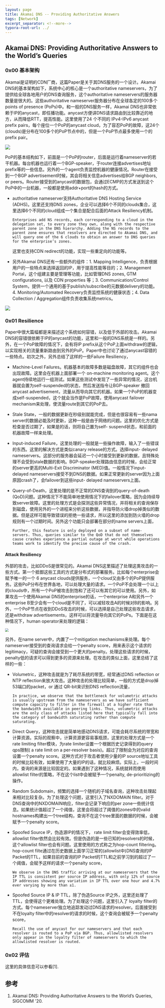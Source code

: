 ```yaml
---
layout: page
title: Akamai DNS -- Providing Authoritative Answers
tags: [Network]
excerpt_separator: <!--more-->
typora-root-url: ../
---
```


## Akamai DNS: Providing Authoritative Answers to the World’s Queries

### 0x00 基本架构

Akamai是证明的CDN厂商，这篇Paper是关于其DNS服务的一个设计。Akamai DNS的基本架构如下，系统中心的核心是一个authoritative nameservers，为了提供给全球各地用户的DNS查询服务，这个authoritative nameservers的服务器数量是很大的。这些authoritative nameserver服务器分布在全球各定的100多个points of presence (PoPs)中。和一般的DNS服务一样，Akamai DNS也非常依赖于IP的anycast，即任播功能。anycast方便讲DNS请求路由到比较靠近的地方，从而降低RTT，提高性能。这里使用了24 个不同的 IPv4-IPv6 anycast prefix pairs，每个座位一个PoP的anycast cloud，为了容忍PoP的故障，这24个(clouds)是分布在100多个的PoP节点中的，但是一个PoP节点最多使用一个的prefix pair。

![](/assets/png/ans-arch.png)

PoP的基本结构如下，前面是一个PoP的router，后面是运行着nameserver的若干机器。每台机器也运行着一个BGP-speaker，于router连接advertises地址prefix等的一些信息。另外的一个agent负责监控机器的健康情况。Router在接受到一个BGP advertisement时候，其会将相关信息advertises给BGP neighbors, or peers。Router接受到的anycast的数据包，会通过ECMP的方式发送到这个PoP中的一台机器，一般都是使用addr+port的hash的方式。

* authoritative nameserver支持Authoritative DNS Hosting Service (ADHS)。这里还支持DNS zones，企业可以选择6个不同的clouds集合，这里选择6个不同的cloud组成一个集合是配合后面的Attack Resiliency机制。

  ```
  Enterprises add NS records, each corresponding to a cloud in the delegation set, to every zone they own, along with the respective parent zone in the DNS hierarchy. Adding the NS records to the parent zone ensures that resolvers are directed to Akamai DNS, and will query one of the 6 clouds to obtain an answer to DNS queries for the enterprise’s zones. 
  ```

  这里也支持CDN redirect的功能，实现一些重定向的功能等。

* 另外Akamai DNS还有一些额外的组件：1. Mapping Intelligence，负责根据用户的一些特点来选择返回的IP，用于提高性能等目的；2. Management Portal，这个组建主要是管理等功能，比如管理DNS zones, GTM configurations, 以及 CDN properties 等；3. Communication/Control System，提供一个通用的基于publish/subscribe的元数据delivery的功能。4. Monitoring/Automated Recovery负责监控系统的健康状态；4. Data Collection / Aggregation组件负责收集系统metrics。

![](/assets/png/adns-pop.png)

### 0x01 Resilience

  Paper中很大篇幅都是来描述这个系统如何容错，以及低于外部的攻击。Akamai DNS的容错很依赖于IP的anycast的功能，这里和一般的DNS系统是一样的。另外，在一个PoP故障的情况下，会有将IP prefix从这个PoP上面withdraw的逻辑，以实现相关的流量重新路由到另外的PoP。Paper中也讨论了通过anycast容错的一些特点。初次之外，另外总结了这样的一些Failure Resiliency，

* Machine-Level Failures。机器基本的故障多数是磁盘故障，其它的组件也会出现故障。这里会在机器上面部署一个 on-machine monitoring agent。这个agent持续地运行一组测试。如果这些测试中发现了一些异常的情况，这台机器就会置为self-suspended的状态，然后发送指令让BGP-speaker 撤回 anycast advertisement，流量从而导向其它的机器。如果一个PoP的机器变成self-suspended，这个就会当作是PoP故障，使用anycast failover mechanism来处理，使流量route到其它的PoP去。

* Stale State，一般的数据更新在秒级别就能完成，但是也很容易有一些nama server的数据必能及时更新，这种一般是由于网络的问题。这里的优化方式是检查是否过期了，如果是的话，则将自己置为self- suspend状态，和前面的机器故障一样来处理。

* Input-induced Failure，这里处理的一般就是一些操作故障，输入了一些错误的东西。这里的解决方式是类似canary release的方式。选择input- delayed nameservers。这部分的服务器会延迟一个小时接受到更新的数据，且特殊处理不会受到stale数据的影响。BGP-speaker处理路由信息的时候，会给正常的server更高的Multi-Exit Discriminator (MED)值。一般情况下input-delayed nameservers接受不到DNS的数据。如果正常更新的server因为上面原因crash了，会failover到这些input- delayed nameservers上面。

* Query-of-Death，这里处理的是不正常的DNS查询到的query-of-death (QoD)问题。这种情况下不能简单地使用情况下的failover策略，因为会持续导致server故障。这里的处理方式是会探测这些异常情况，并将相关的查询保存到磁盘，使用另外的一个进程来分析这些数据，并指导防火墙drop掉类似的数据。但是这样可能导致错误的拒绝一些请求，所以这里的添加到防火墙的drop规则有一个过期时间。另外这个功能只会部署在部分的name servers上面，

  ```
  Further, this feature is only deployed on a subset of name- servers. Thus, queries similar to the QoD that do not themselves cause crashes experience a partial outage at worst while operations teams work to identify the precise cause of the crash.
  ```

#### Attack Resiliency

 外部的攻击，比如DDoS是很常见的。Akamai DNS这里描述了处理这类攻击的一些方式。第一个抵御这些工具的方式是分布式的部署服务。比如每个enterprise会赋予唯一的一个 6 anycast clouds提供服务，一个cloud又由多个的PoP提供服务。这些PoP分布在世界各地，可以处理大量的请求。一个PoP不会处理一个以上的clouds中，所有一个PoP被攻击到饱和了还可以有其它的可以使用。另外，如果攻击一个使用Akamai DNS的enterprise的话，一个enterprise A和另外一个enterprise B至少会有一个cloud是不同了，可以减轻攻击A的时候对B的影响。另外，一个PoP节点在收到DDoS攻击的时候，可以选择是自己处理这些攻击请求，还是withdraw advertisements，这样可以将流量导向其它的PoPs。下面是在这种情况下，human operator来处理的逻辑：

<img src="/assets/png/adns-attack.png" style="zoom:67%;" />

另外，在name server中，内置了一个mitigation mechanisms来处理。每个nameserver接受到的查询请求会给一个penalty score，用来表示这个请求的legitimacy，可疑的查询会接受到一个更大的penalty。处理这些请求的时候，penalty低的请求可以得到更多的资源来处理。在攻击的类似上面，这里总结了这样的一些：

* Volumetric，这种攻击就是为了耗尽系统的带宽，经常通过DNS reflection  or NTP reflection来放大攻击。这种攻击的处理比较简单，一般的方式是drop掉53端口的packet，or 通过 QR-bit来识别DNS reflection流量，

  ```
  In practice, we observe that the bottleneck for volumetric attacks is usually upstream from the nameservers as we have sufficient compute capacity to filter in the firewall at a higher rate than the bandwidth available in peering links. Thus, volumetric attacks are the only class of attacks listed here that typically fall into the category of bandwidth saturating rather than compute saturating. 
  ```

* Direct Query，这种攻击就是简单地感动DNS请求，可能会耗尽系统的带宽和计算资源。实际的观察中，计算资源更容易事瓶颈，这里的处理方式是一个rate limiting filter模块，为rate limiter设置一个根据历史记录得到的query qps限制( a rate limit on a per-resolver basis)。超过了限制会为对应的查询设置一个penalty score。这种方式对于攻击者使用少量的IP source地址工具的时候比较有效，如果使用了大量的IP的话，就比较麻烦。实际上，一段时间内，查询的来源是比较固定的。如果遇到了这种情况，系统就转而使用 allowlist filter的策略，不在这个list中会被赋予一个penalty, de-prioritizing的操作。

* Random Subdomain，频繁的选择一个随机的子域名查询，这种攻击处理起来相对比较复杂。为了处理这个问题，这里引入了NXDOMAIN filter。对于DNS查询中的NXDOMAIN响应，filter会记录下响应的per zone一些统计信息。如果统计值超过了一个阈值，这里会将超过了阈值的zones中的valid hostnames构建出一个tree结构，查询不在这个tree里面的数据的时候，会被赋予一个penalty score。

* Spoofed Source IP，伪造源IP的情况下， rate limit filter会变得效率低，allowlist filter依然会比较有效。但是伪造的是一些已知的resolvers的时候，这个allowlist filter也会有问题。这里使用的方式称之为hop-count filtering。hop-count filte通过在历史数据上面学习正常的(allowlist中)DNS查询的IP Packet的TTL，如果目前的查询的IP Packet的TTL和之前学习到的超过了一个阈值，会赋予这样的请求一个penalty score，

  ```
  We observe in the DNS traffic arriving at our nameservers that the IP TTL is consistent per source IP address, with only 12% of source IP addresses showing any variation in IP TTL over one hour and 4.7% ever varying by more than ±1.
  ```

* Spoofed Source IP & IP TTL，除了伪造Source IP之外，这里还处理了TTL，会使得这个更难处理。为了处理这个问题，这里引入了 loyalty filter的方式。每个nameserver独立地追踪发动过DNS请求的resolver。后面接受到不在loyalty filter中的resolver的请求的时候，这个查询会被赋予一个penalty score，

  ```
  Recall the use of anycast for our nameservers and that each resolver is routed to a PoP via BGP. Thus, allowlisted resolvers only appear in the loyalty filter of nameservers to which the allowlisted resolver is routed. 
  ```

### 0x02 评估

 这里的具体信息可以参看[1].

## 参考

1. Akamai DNS: Providing Authoritative Answers to the World’s Queries, SIGCOMM '20.